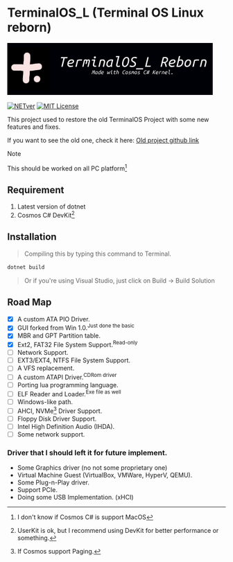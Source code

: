 # TerminalOS_L (Terminal OS Linux reborn)
![sign](Artwork/OS_Sign.png)

[![NETver](https://img.shields.io/badge/.Net_version-8.0-green?logo=dotnet&?style=flat)](https://dotnet.microsoft.com/en-us/download/dotnet/8.0)
[![MIT License](https://img.shields.io/badge/License-MIT-green.svg)](https://choosealicense.com/licenses/mit/)

This project used to restore the old TerminalOS Project with some new features and fixes.

If you want to see the old one, check it here: [Old project github link](https://github.com/CodeCs1/TerminalOS-v1-C-)

> [!NOTE]
> This should be worked on all PC platform[^1]

## Requirement
1. Latest version of dotnet 
2. Cosmos C# DevKit[^2]

## Installation
> Compiling this by typing this command to Terminal.
```sh
dotnet build
```
> Or if you're using Visual Studio, just click on Build -> Build Solution

## Road Map
- [x] A custom ATA PIO Driver.
- [x] GUI forked from Win 1.0.<sup>Just done the basic</sup>
- [x] MBR and GPT Partition table.
- [x] Ext2, FAT32 File System Support.<sup>Read-only</sup>
- [ ] Network Support.
- [ ] EXT3/EXT4, NTFS File System Support.
- [ ] A VFS replacement.
- [ ] A custom ATAPI Driver.<sup>CDRom driver</sup>
- [ ] Porting lua programming language.
- [ ] ELF Reader and Loader.<sup>Exe file as well</sup>
- [ ] Windows-like path.
- [ ] AHCI, NVMe[^3] Driver Support.
- [ ] Floppy Disk Driver Support.
- [ ] Intel High Definition Audio (IHDA).
- [ ] Some network support.

### Driver that I should left it for future implement.
- Some Graphics driver (no not some proprietary one)
- Virtual Machine Guest (VirtualBox, VMWare, HyperV, QEMU).
- Some Plug-n-Play driver.
- Support PCIe.
- Doing some USB Implementation. (xHCI)


[^1]: I don't know if Cosmos C# is support MacOS
[^2]: UserKit is ok, but I recommend using DevKit for better performance or something.
[^3]: If Cosmos support Paging.
